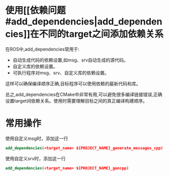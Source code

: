 # 使用[[依赖问题#add_dependencies|add_dependencies]]在不同的target之间添加依赖关系

在ROS中,add_dependencies常用于:

- 自动生成代码的依赖设置,如msg、srv自动生成的源代码。
- 自定义库的依赖设置。
- 可执行程序对msg、srv、自定义库的依赖设置。

这样可以确保编译顺序正确,目标程序可以使用依赖的最新代码和库。

总之,add_dependencies在CMake中非常有用,可以避免很多编译链接错误,正确设置target间依赖关系。使用时需要理解目标之间的真正编译构建顺序。

# 常用操作

使用自定义msg时，添加这一行

```cmake
add_dependencies(<target_name> ${PROJECT_NAME}_generate_messages_cpp)
```

使用自定义srv时，添加这一行

```cmake
add_dependencies(<target_name> ${PROJECT_NAME}_gencpp)
```

